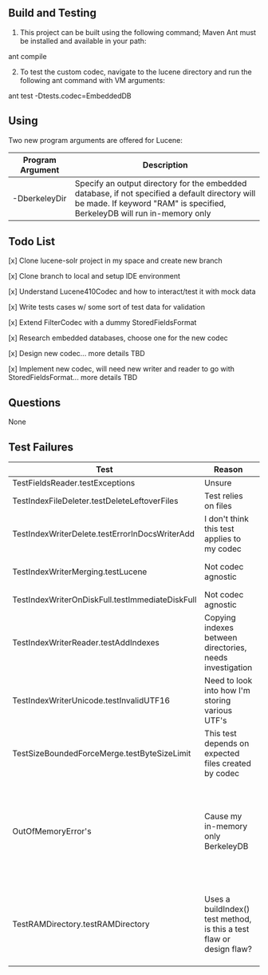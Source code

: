 ## Build and Testing

1. This project can be built using the following command; Maven
Ant must be installed and available in your path:

ant compile

2. To test the custom codec, navigate to the lucene directory and run the following ant command with VM arguments:

ant test -Dtests.codec=EmbeddedDB

## Using

Two new program arguments are offered for Lucene:

| Program Argument                     | Description |
| ------------------------------------ | ----------- |
| -DberkeleyDir    | Specify an output directory for the embedded database, if not specified a default directory will be made. If keyword "RAM" is specified, BerkeleyDB will run in-memory only |

## Todo List
[x] Clone lucene-solr project in my space and create new branch

[x] Clone branch to local and setup IDE environment

[x] Understand Lucene410Codec and how to interact/test it with mock data

[x] Write tests cases w/ some sort of test data for validation

[x] Extend FilterCodec with a dummy StoredFieldsFormat

[x] Research embedded databases, choose one for the new codec

[x] Design new codec... more details TBD

[x] Implement new codec, will need new writer and reader to go with StoredFieldsFormat... more details TBD

## Questions
None

## Test Failures
| Test                            | Reason      | Plans       |
| --------------------------------| ----------- | ----------- |
| TestFieldsReader.testExceptions | Unsure | Address |
| TestIndexFileDeleter.testDeleteLeftoverFiles | Test relies on files| Fixed |
| TestIndexWriterDelete.testErrorInDocsWriterAdd | I don't think this test applies to my codec | Fixed |
| TestIndexWriterMerging.testLucene | Not codec agnostic | Ignore - sanctioned per Caleb |
| TestIndexWriterOnDiskFull.testImmediateDiskFull | Not codec agnostic | Fixed |
| TestIndexWriterReader.testAddIndexes | Copying indexes between directories, needs investigation| Address|
| TestIndexWriterUnicode.testInvalidUTF16 | Need to look into how I'm storing various UTF's | Address |
| TestSizeBoundedForceMerge.testByteSizeLimit | This test depends on expected files created by codec | Addressed - test can be ignored |
| OutOfMemoryError's | Cause my in-memory only BerkeleyDB | Addressed - reinstated traditional mode as default, now that the keys are corrected |
| TestRAMDirectory.testRAMDirectory | Uses a buildIndex() test method, is this a test flaw or design flaw? | Addressed, altered read and write handles to persist beyond a Directory|

